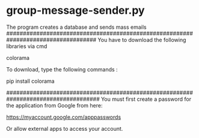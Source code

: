 # group-message-sender.py
The program creates a database and sends mass emails
###################################################################################
You have to download the following libraries via cmd

colorama

To download, type the following commands :

pip install colorama

####################################################################################
You must first create a password for the application from Google from here:

https://myaccount.google.com/apppasswords

Or allow external apps to access your account.
